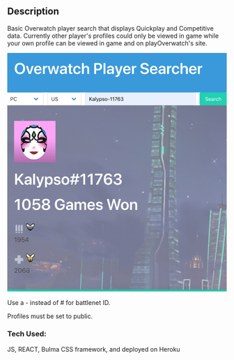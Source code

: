 ## Description

Basic Overwatch player search that displays Quickplay and Competitive data. Currently other player's profiles could only be viewed in game while your own profile can be viewed in game and on playOverwatch's site.

![app screenshot](https://github.com/kj2386/ow-app/blob/master/src/images/app-screenshot.png)

Use a - instead of # for battlenet ID.

Profiles must be set to public.

### Tech Used:

JS, REACT, Bulma CSS framework, and deployed on Heroku
